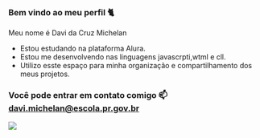 ### Bem vindo ao meu perfil 🐈

Meu nome é Davi da Cruz Michelan

- Estou estudando na plataforma Alura.
- Estou me desenvolvendo nas linguagens javascrpti,wtml e cll.
- Utilizo esste espaço para minha organização e compartilhamento dos meus projetos.

### Você pode entrar em contato comigo 📫 davi.michelan@escola.pr.gov.br
![](https://media.tenor.com/rtnbglsMuBgAAAAd/elpepe.gif)
